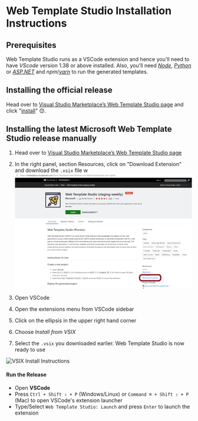 # Web Template Studio Installation Instructions

## Prerequisites

Web Template Studio runs as a VSCode extension and hence you'll need to have _VScode_ version 1.38 or above installed.
Also, you'll need [_Node_](https://nodejs.org/en/download/), [_Python_](https://www.python.org/downloads/) or [_ASP.NET_](https://dotnet.microsoft.com/download) and _npm_/[_yarn_](https://yarnpkg.com/en/docs/install) to run the generated templates.

## Installing the official release
Head over to [Visual Studio Marketplace’s Web Template Studio page](https://marketplace.visualstudio.com/items?itemName=WASTeamAccount.WebTemplateStudio-dev-nightly) and click "[install](vscode:extension/WASTeamAccount.WebTemplateStudio-dev-nightly)" 😊.

## Installing the latest Microsoft Web Template Studio release manually

1. Head over to [Visual Studio Marketplace’s Web Template Studio page](https://marketplace.visualstudio.com/items?itemName=WASTeamAccount.WebTemplateStudio-dev-nightly)
2. In the right panel, section Resources, click on "Download Extension" and download the `.vsix` file
w
![VSIX Download](./resources/vsix-download.png)

3. Open VSCode
4. Open the extensions menu from VSCode sidebar
5. Click on the ellipsis in the upper right hand corner
6. Choose _Install from VSIX_
7. Select the `.vsix` you downloaded earlier. Web Template Studio is now ready to use

![VSIX Install Instructions](./resources/vsix-install-instructions.png)

#### Run the Release

- Open **VSCode**
- Press `Ctrl + Shift ⇧ + P` (Windows/Linux) or `Command ⌘ + Shift ⇧ + P` (Mac) to open VSCode's extension launcher
- Type/Select `Web Template Studio: Launch` and press `Enter` to launch the extension
